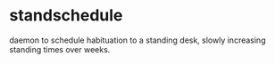 # standschedule
daemon to schedule habituation to a standing desk, slowly increasing standing times over weeks.
